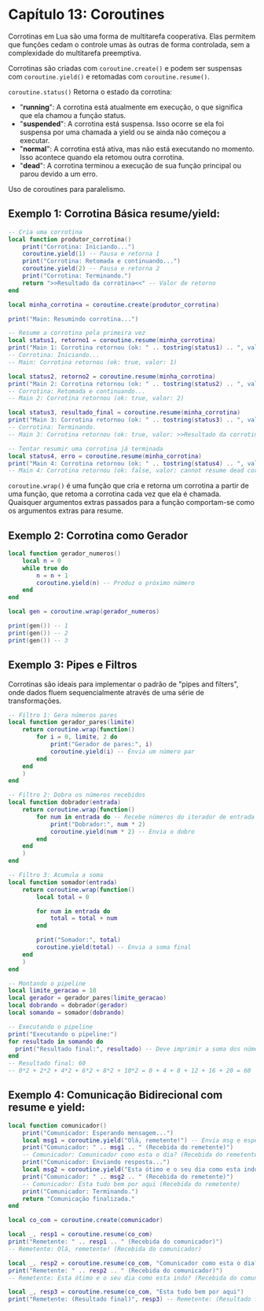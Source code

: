 # Capítulo 13: Coroutines

Corrotinas em Lua são uma forma de multitarefa cooperativa. Elas permitem que funções cedam o controle umas às outras de forma controlada, sem a complexidade do multitarefa preemptiva.

Corrotinas são criadas com `coroutine.create()` e podem ser suspensas com `coroutine.yield()` e retomadas com `coroutine.resume()`.

`coroutine.status()` Retorna o estado da corrotina:

-   "**running**": A corrotina está atualmente em execução, o que significa que ela chamou a função status.
-   "**suspended**": A corrotina está suspensa. Isso ocorre se ela foi suspensa por uma chamada a yield ou se ainda não começou a executar.
-   "**normal**": A corrotina está ativa, mas não está executando no momento. Isso acontece quando ela retomou outra corrotina.
-   "**dead**": A corrotina terminou a execução de sua função principal ou parou devido a um erro.

Uso de coroutines para paralelismo.

## Exemplo 1: Corrotina Básica resume/yield:

```lua
-- Cria uma corrotina
local function produtor_corrotina()
    print("Corrotina: Iniciando...")
    coroutine.yield(1) -- Pausa e retorna 1
    print("Corrotina: Retomada e continuando...")
    coroutine.yield(2) -- Pausa e retorna 2
    print("Corrotina: Terminando.")
    return ">>Resultado da corrotina<<" -- Valor de retorno
end

local minha_corrotina = coroutine.create(produtor_corrotina)

print("Main: Resumindo corrotina...")

-- Resume a corrotina pela primeira vez
local status1, retorno1 = coroutine.resume(minha_corrotina)
print("Main 1: Corrotina retornou (ok: " .. tostring(status1) .. ", valor: " .. retorno1 .. ")")
-- Corrotina: Iniciando...
-- Main: Corrotina retornou (ok: true, valor: 1)

local status2, retorno2 = coroutine.resume(minha_corrotina)
print("Main 2: Corrotina retornou (ok: " .. tostring(status2) .. ", valor: " .. retorno2 .. ")")
-- Corrotina: Retomada e continuando...
-- Main 2: Corrotina retornou (ok: true, valor: 2)

local status3, resultado_final = coroutine.resume(minha_corrotina)
print("Main 3: Corrotina retornou (ok: " .. tostring(status3) .. ", valor: " .. resultado_final .. ")")
-- Corrotina: Terminando.
-- Main 3: Corrotina retornou (ok: true, valor: >>Resultado da corrotina<<)

-- Tentar resumir uma corrotina já terminada
local status4, erro = coroutine.resume(minha_corrotina)
print("Main 4: Corrotina retornou (ok: " .. tostring(status4) .. ", valor: " .. erro .. ")")
-- Main 4: Corrotina retornou (ok: false, valor: cannot resume dead coroutine)
```

`coroutine.wrap()` é uma função que cria e retorna um corrotina a partir de uma função, que retoma a corrotina cada vez que ela é chamada. Quaisquer argumentos extras passados para a função comportam-se como os argumentos extras para resume.

## Exemplo 2: Corrotina como Gerador

```lua
local function gerador_numeros()
    local n = 0
    while true do
        n = n + 1
        coroutine.yield(n) -- Produz o próximo número
    end
end

local gen = coroutine.wrap(gerador_numeros)

print(gen()) -- 1
print(gen()) -- 2
print(gen()) -- 3
```

## Exemplo 3: Pipes e Filtros

Corrotinas são ideais para implementar o padrão de "pipes and filters", onde dados fluem sequencialmente através de uma série de transformações.

```lua
-- Filtro 1: Gera números pares
local function gerador_pares(limite)
    return coroutine.wrap(function()
        for i = 0, limite, 2 do
            print("Gerador de pares:", i)
            coroutine.yield(i) -- Envia um número par
        end
    end
    )
end

-- Filtro 2: Dobra os números recebidos
local function dobrador(entrada)
    return coroutine.wrap(function()
        for num in entrada do -- Recebe números do iterador de entrada
            print("Dobrador:", num * 2)
            coroutine.yield(num * 2) -- Envia o dobro
        end
    end
    )
end

-- Filtro 3: Acumula a soma
local function somador(entrada)
    return coroutine.wrap(function()
        local total = 0

        for num in entrada do
            total = total + num
        end

        print("Somador:", total)
        coroutine.yield(total) -- Envia a soma final
    end
    )
end

-- Montando o pipeline
local limite_geracao = 10
local gerador = gerador_pares(limite_geracao)
local dobrando = dobrador(gerador)
local somando = somador(dobrando)

-- Executando o pipeline
print("Executando o pipeline:")
for resultado in somando do
  print("Resultado final:", resultado) -- Deve imprimir a soma dos números dobrados
end
-- Resultado final: 60
-- 0*2 + 2*2 + 4*2 + 6*2 + 8*2 + 10*2 = 0 + 4 + 8 + 12 + 16 + 20 = 60
```

## Exemplo 4: Comunicação Bidirecional com resume e yield:

```lua
local function comunicador()
    print("Comunicador: Esperando mensagem...")
    local msg1 = coroutine.yield("Olá, remetente!") -- Envia msg e espera a próxima
    print("Comunicador: " .. msg1 .. " (Recebida do remetente)")
    -- Comunicador: Comunicador como esta o dia? (Recebida do remetente)
    print("Comunicador: Enviando resposta...")
    local msg2 = coroutine.yield("Esta ótimo e o seu dia como esta indo?")
    print("Comunicador: " .. msg2 .. " (Recebida do remetente)")
    -- Comunicador: Esta tudo bem por aqui (Recebida do remetente)
    print("Comunicador: Terminando.")
    return "Comunicação finalizada."
end

local co_com = coroutine.create(comunicador)

local _, resp1 = coroutine.resume(co_com)
print("Remetente: " .. resp1 .. " (Recebida do comunicador)")
-- Remetente: Olá, remetente! (Recebida do comunicador)

local _, resp2 = coroutine.resume(co_com, "Comunicador como esta o dia?")
print("Remetente: " .. resp2 .. " (Recebida do comunicador)")
-- Remetente: Esta ótimo e o seu dia como esta indo? (Recebida do comunicador)

local _, resp3 = coroutine.resume(co_com, "Esta tudo bem por aqui")
print("Remetente: (Resultado final)", resp3) -- Remetente: (Resultado final) Comunicação finalizada.
```
